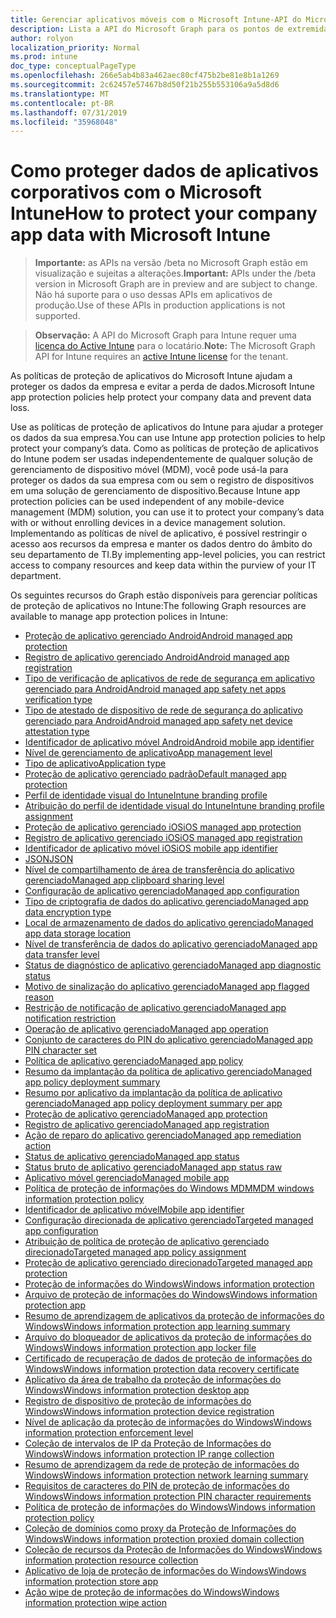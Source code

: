```yaml
---
title: Gerenciar aplicativos móveis com o Microsoft Intune-API do Microsoft Graph
description: Lista a API do Microsoft Graph para os pontos de extremidade do Intune (REST) relacionadas ao gerenciamento de aplicativo móvel (MAM) para uma organização de locatário.
author: rolyon
localization_priority: Normal
ms.prod: intune
doc_type: conceptualPageType
ms.openlocfilehash: 266e5ab4b83a462aec80cf475b2be81e8b1a1269
ms.sourcegitcommit: 2c62457e57467b8d50f21b255b553106a9a5d8d6
ms.translationtype: MT
ms.contentlocale: pt-BR
ms.lasthandoff: 07/31/2019
ms.locfileid: "35968048"
---
```

# <a name="how-to-protect-your-company-app-data-with-microsoft-intune"></a><span data-ttu-id="b2c74-103">Como proteger dados de aplicativos corporativos com o Microsoft Intune</span><span class="sxs-lookup"><span data-stu-id="b2c74-103">How to protect your company app data with Microsoft Intune</span></span>

> <span data-ttu-id="b2c74-104">**Importante:** as APIs na versão /beta no Microsoft Graph estão em visualização e sujeitas a alterações.</span><span class="sxs-lookup"><span data-stu-id="b2c74-104">**Important:** APIs under the /beta version in Microsoft Graph are in preview and are subject to change.</span></span> <span data-ttu-id="b2c74-105">Não há suporte para o uso dessas APIs em aplicativos de produção.</span><span class="sxs-lookup"><span data-stu-id="b2c74-105">Use of these APIs in production applications is not supported.</span></span>

> <span data-ttu-id="b2c74-106">**Observação:** A API do Microsoft Graph para Intune requer uma [licença do Active Intune](https://go.microsoft.com/fwlink/?linkid=839381) para o locatário.</span><span class="sxs-lookup"><span data-stu-id="b2c74-106">**Note:** The Microsoft Graph API for Intune requires an [active Intune license](https://go.microsoft.com/fwlink/?linkid=839381) for the tenant.</span></span>

<span data-ttu-id="b2c74-107">As políticas de proteção de aplicativos do Microsoft Intune ajudam a proteger os dados da empresa e evitar a perda de dados.</span><span class="sxs-lookup"><span data-stu-id="b2c74-107">Microsoft Intune app protection policies help protect your company data and prevent data loss.</span></span>

<span data-ttu-id="b2c74-108">Use as políticas de proteção de aplicativos do Intune para ajudar a proteger os dados da sua empresa.</span><span class="sxs-lookup"><span data-stu-id="b2c74-108">You can use Intune app protection policies to help protect your company’s data.</span></span> <span data-ttu-id="b2c74-109">Como as políticas de proteção de aplicativos do Intune podem ser usadas independentemente de qualquer solução de gerenciamento de dispositivo móvel (MDM), você pode usá-la para proteger os dados da sua empresa com ou sem o registro de dispositivos em uma solução de gerenciamento de dispositivo.</span><span class="sxs-lookup"><span data-stu-id="b2c74-109">Because Intune app protection policies can be used independent of any mobile-device management (MDM) solution, you can use it to protect your company’s data with or without enrolling devices in a device management solution.</span></span> <span data-ttu-id="b2c74-110">Implementando as políticas de nível de aplicativo, é possível restringir o acesso aos recursos da empresa e manter os dados dentro do âmbito do seu departamento de TI.</span><span class="sxs-lookup"><span data-stu-id="b2c74-110">By implementing app-level policies, you can restrict access to company resources and keep data within the purview of your IT department.</span></span>

<span data-ttu-id="b2c74-111">Os seguintes recursos do Graph estão disponíveis para gerenciar políticas de proteção de aplicativos no Intune:</span><span class="sxs-lookup"><span data-stu-id="b2c74-111">The following Graph resources are available to manage app protection polices in Intune:</span></span>

- [<span data-ttu-id="b2c74-112">Proteção de aplicativo gerenciado Android</span><span class="sxs-lookup"><span data-stu-id="b2c74-112">Android managed app protection</span></span>](intune-mam-androidmanagedappprotection.md)
- [<span data-ttu-id="b2c74-113">Registro de aplicativo gerenciado Android</span><span class="sxs-lookup"><span data-stu-id="b2c74-113">Android managed app registration</span></span>](intune-mam-androidmanagedappregistration.md)
- [<span data-ttu-id="b2c74-114">Tipo de verificação de aplicativos de rede de segurança em aplicativo gerenciado para Android</span><span class="sxs-lookup"><span data-stu-id="b2c74-114">Android managed app safety net apps verification type</span></span>](intune-mam-androidmanagedappsafetynetappsverificationtype.md)
- [<span data-ttu-id="b2c74-115">Tipo de atestado de dispositivo de rede de segurança do aplicativo gerenciado para Android</span><span class="sxs-lookup"><span data-stu-id="b2c74-115">Android managed app safety net device attestation type</span></span>](intune-mam-androidmanagedappsafetynetdeviceattestationtype.md)
- [<span data-ttu-id="b2c74-116">Identificador de aplicativo móvel Android</span><span class="sxs-lookup"><span data-stu-id="b2c74-116">Android mobile app identifier</span></span>](intune-mam-androidmobileappidentifier.md)
- [<span data-ttu-id="b2c74-117">Nível de gerenciamento de aplicativo</span><span class="sxs-lookup"><span data-stu-id="b2c74-117">App management level</span></span>](intune-mam-appmanagementlevel.md)
- [<span data-ttu-id="b2c74-118">Tipo de aplicativo</span><span class="sxs-lookup"><span data-stu-id="b2c74-118">Application type</span></span>](intune-wip-applicationtype.md)
- [<span data-ttu-id="b2c74-119">Proteção de aplicativo gerenciado padrão</span><span class="sxs-lookup"><span data-stu-id="b2c74-119">Default managed app protection</span></span>](intune-mam-defaultmanagedappprotection.md)
- [<span data-ttu-id="b2c74-120">Perfil de identidade visual do Intune</span><span class="sxs-lookup"><span data-stu-id="b2c74-120">Intune branding profile</span></span>](intune-wip-intunebrandingprofile.md)
- [<span data-ttu-id="b2c74-121">Atribuição do perfil de identidade visual do Intune</span><span class="sxs-lookup"><span data-stu-id="b2c74-121">Intune branding profile assignment</span></span>](intune-wip-intunebrandingprofileassignment.md)
- [<span data-ttu-id="b2c74-122">Proteção de aplicativo gerenciado iOS</span><span class="sxs-lookup"><span data-stu-id="b2c74-122">iOS managed app protection</span></span>](intune-mam-iosmanagedappprotection.md)
- [<span data-ttu-id="b2c74-123">Registro de aplicativo gerenciado iOS</span><span class="sxs-lookup"><span data-stu-id="b2c74-123">iOS managed app registration</span></span>](intune-mam-iosmanagedappregistration.md)
- [<span data-ttu-id="b2c74-124">Identificador de aplicativo móvel iOS</span><span class="sxs-lookup"><span data-stu-id="b2c74-124">iOS mobile app identifier</span></span>](intune-mam-iosmobileappidentifier.md)
- [<span data-ttu-id="b2c74-125">JSON</span><span class="sxs-lookup"><span data-stu-id="b2c74-125">JSON</span></span>](intune-mam-json.md)
- [<span data-ttu-id="b2c74-126">Nível de compartilhamento de área de transferência do aplicativo gerenciado</span><span class="sxs-lookup"><span data-stu-id="b2c74-126">Managed app clipboard sharing level</span></span>](intune-mam-managedappclipboardsharinglevel.md)
- [<span data-ttu-id="b2c74-127">Configuração de aplicativo gerenciado</span><span class="sxs-lookup"><span data-stu-id="b2c74-127">Managed app configuration</span></span>](intune-mam-managedappconfiguration.md)
- [<span data-ttu-id="b2c74-128">Tipo de criptografia de dados do aplicativo gerenciado</span><span class="sxs-lookup"><span data-stu-id="b2c74-128">Managed app data encryption type</span></span>](intune-mam-managedappdataencryptiontype.md)
- [<span data-ttu-id="b2c74-129">Local de armazenamento de dados do aplicativo gerenciado</span><span class="sxs-lookup"><span data-stu-id="b2c74-129">Managed app data storage location</span></span>](intune-mam-managedappdatastoragelocation.md)
- [<span data-ttu-id="b2c74-130">Nível de transferência de dados do aplicativo gerenciado</span><span class="sxs-lookup"><span data-stu-id="b2c74-130">Managed app data transfer level</span></span>](intune-mam-managedappdatatransferlevel.md)
- [<span data-ttu-id="b2c74-131">Status de diagnóstico de aplicativo gerenciado</span><span class="sxs-lookup"><span data-stu-id="b2c74-131">Managed app diagnostic status</span></span>](intune-mam-managedappdiagnosticstatus.md)
- [<span data-ttu-id="b2c74-132">Motivo de sinalização do aplicativo gerenciado</span><span class="sxs-lookup"><span data-stu-id="b2c74-132">Managed app flagged reason</span></span>](intune-mam-managedappflaggedreason.md)
- [<span data-ttu-id="b2c74-133">Restrição de notificação de aplicativo gerenciado</span><span class="sxs-lookup"><span data-stu-id="b2c74-133">Managed app notification restriction</span></span>](intune-mam-managedappnotificationrestriction.md)
- [<span data-ttu-id="b2c74-134">Operação de aplicativo gerenciado</span><span class="sxs-lookup"><span data-stu-id="b2c74-134">Managed app operation</span></span>](intune-mam-managedappoperation.md)
- [<span data-ttu-id="b2c74-135">Conjunto de caracteres do PIN do aplicativo gerenciado</span><span class="sxs-lookup"><span data-stu-id="b2c74-135">Managed app PIN character set</span></span>](intune-mam-managedapppincharacterset.md)
- [<span data-ttu-id="b2c74-136">Política de aplicativo gerenciado</span><span class="sxs-lookup"><span data-stu-id="b2c74-136">Managed app policy</span></span>](intune-mam-managedapppolicy.md)
- [<span data-ttu-id="b2c74-137">Resumo da implantação da política de aplicativo gerenciado</span><span class="sxs-lookup"><span data-stu-id="b2c74-137">Managed app policy deployment summary</span></span>](intune-mam-managedapppolicydeploymentsummary.md)
- [<span data-ttu-id="b2c74-138">Resumo por aplicativo da implantação da política de aplicativo gerenciado</span><span class="sxs-lookup"><span data-stu-id="b2c74-138">Managed app policy deployment summary per app</span></span>](intune-mam-managedapppolicydeploymentsummaryperapp.md)
- [<span data-ttu-id="b2c74-139">Proteção de aplicativo gerenciado</span><span class="sxs-lookup"><span data-stu-id="b2c74-139">Managed app protection</span></span>](intune-mam-managedappprotection.md)
- [<span data-ttu-id="b2c74-140">Registro de aplicativo gerenciado</span><span class="sxs-lookup"><span data-stu-id="b2c74-140">Managed app registration</span></span>](intune-mam-managedappregistration.md)
- [<span data-ttu-id="b2c74-141">Ação de reparo do aplicativo gerenciado</span><span class="sxs-lookup"><span data-stu-id="b2c74-141">Managed app remediation action</span></span>](intune-mam-managedappremediationaction.md)
- [<span data-ttu-id="b2c74-142">Status de aplicativo gerenciado</span><span class="sxs-lookup"><span data-stu-id="b2c74-142">Managed app status</span></span>](intune-mam-managedappstatus.md)
- [<span data-ttu-id="b2c74-143">Status bruto de aplicativo gerenciado</span><span class="sxs-lookup"><span data-stu-id="b2c74-143">Managed app status raw</span></span>](intune-mam-managedappstatusraw.md)
- [<span data-ttu-id="b2c74-144">Aplicativo móvel gerenciado</span><span class="sxs-lookup"><span data-stu-id="b2c74-144">Managed mobile app</span></span>](intune-mam-managedmobileapp.md)
- [<span data-ttu-id="b2c74-145">Política de proteção de informações do Windows MDM</span><span class="sxs-lookup"><span data-stu-id="b2c74-145">MDM windows information protection policy</span></span>](intune-mam-mdmwindowsinformationprotectionpolicy.md)
- [<span data-ttu-id="b2c74-146">Identificador de aplicativo móvel</span><span class="sxs-lookup"><span data-stu-id="b2c74-146">Mobile app identifier</span></span>](intune-mam-mobileappidentifier.md)
- [<span data-ttu-id="b2c74-147">Configuração direcionada de aplicativo gerenciado</span><span class="sxs-lookup"><span data-stu-id="b2c74-147">Targeted managed app configuration</span></span>](intune-mam-targetedmanagedappconfiguration.md)
- [<span data-ttu-id="b2c74-148">Atribuição de política de proteção de aplicativo gerenciado direcionado</span><span class="sxs-lookup"><span data-stu-id="b2c74-148">Targeted managed app policy assignment</span></span>](intune-mam-targetedmanagedapppolicyassignment.md)
- [<span data-ttu-id="b2c74-149">Proteção de aplicativo gerenciado direcionado</span><span class="sxs-lookup"><span data-stu-id="b2c74-149">Targeted managed app protection</span></span>](intune-mam-targetedmanagedappprotection.md)
- [<span data-ttu-id="b2c74-150">Proteção de informações do Windows</span><span class="sxs-lookup"><span data-stu-id="b2c74-150">Windows information protection</span></span>](intune-mam-windowsinformationprotection.md)
- [<span data-ttu-id="b2c74-151">Arquivo de proteção de informações do Windows</span><span class="sxs-lookup"><span data-stu-id="b2c74-151">Windows information protection app</span></span>](intune-mam-windowsinformationprotectionapp.md)
- [<span data-ttu-id="b2c74-152">Resumo de aprendizagem de aplicativos da proteção de informações do Windows</span><span class="sxs-lookup"><span data-stu-id="b2c74-152">Windows information protection app learning summary</span></span>](intune-wip-windowsinformationprotectionapplearningsummary.md)
- [<span data-ttu-id="b2c74-153">Arquivo do bloqueador de aplicativos da proteção de informações do Windows</span><span class="sxs-lookup"><span data-stu-id="b2c74-153">Windows information protection app locker file</span></span>](intune-mam-windowsinformationprotectionapplockerfile.md)
- [<span data-ttu-id="b2c74-154">Certificado de recuperação de dados de proteção de informações do Windows</span><span class="sxs-lookup"><span data-stu-id="b2c74-154">Windows information protection data recovery certificate</span></span>](intune-mam-windowsinformationprotectiondatarecoverycertificate.md)
- [<span data-ttu-id="b2c74-155">Aplicativo da área de trabalho da proteção de informações do Windows</span><span class="sxs-lookup"><span data-stu-id="b2c74-155">Windows information protection desktop app</span></span>](intune-mam-windowsinformationprotectiondesktopapp.md)
- [<span data-ttu-id="b2c74-156">Registro de dispositivo de proteção de informações do Windows</span><span class="sxs-lookup"><span data-stu-id="b2c74-156">Windows information protection device registration</span></span>](intune-mam-windowsinformationprotectiondeviceregistration.md)
- [<span data-ttu-id="b2c74-157">Nível de aplicação da proteção de informações do Windows</span><span class="sxs-lookup"><span data-stu-id="b2c74-157">Windows information protection enforcement level</span></span>](intune-mam-windowsinformationprotectionenforcementlevel.md)
- [<span data-ttu-id="b2c74-158">Coleção de intervalos de IP da Proteção de Informações do Windows</span><span class="sxs-lookup"><span data-stu-id="b2c74-158">Windows information protection IP range collection</span></span>](intune-mam-windowsinformationprotectioniprangecollection.md)
- [<span data-ttu-id="b2c74-159">Resumo de aprendizagem da rede de proteção de informações do Windows</span><span class="sxs-lookup"><span data-stu-id="b2c74-159">Windows information protection network learning summary</span></span>](intune-wip-windowsinformationprotectionnetworklearningsummary.md)
- [<span data-ttu-id="b2c74-160">Requisitos de caracteres do PIN de proteção de informações do Windows</span><span class="sxs-lookup"><span data-stu-id="b2c74-160">Windows information protection PIN character requirements</span></span>](intune-mam-windowsinformationprotectionpincharacterrequirements.md)
- [<span data-ttu-id="b2c74-161">Política de proteção de informações do Windows</span><span class="sxs-lookup"><span data-stu-id="b2c74-161">Windows information protection policy</span></span>](intune-mam-windowsinformationprotectionpolicy.md)
- [<span data-ttu-id="b2c74-162">Coleção de domínios como proxy da Proteção de Informações do Windows</span><span class="sxs-lookup"><span data-stu-id="b2c74-162">Windows information protection proxied domain collection</span></span>](intune-mam-windowsinformationprotectionproxieddomaincollection.md)
- [<span data-ttu-id="b2c74-163">Coleção de recursos da Proteção de Informações do Windows</span><span class="sxs-lookup"><span data-stu-id="b2c74-163">Windows information protection resource collection</span></span>](intune-mam-windowsinformationprotectionresourcecollection.md)
- [<span data-ttu-id="b2c74-164">Aplicativo de loja de proteção de informações do Windows</span><span class="sxs-lookup"><span data-stu-id="b2c74-164">Windows information protection store app</span></span>](intune-mam-windowsinformationprotectionstoreapp.md)
- [<span data-ttu-id="b2c74-165">Ação wipe de proteção de informações do Windows</span><span class="sxs-lookup"><span data-stu-id="b2c74-165">Windows information protection wipe action</span></span>](intune-mam-windowsinformationprotectionwipeaction.md)
